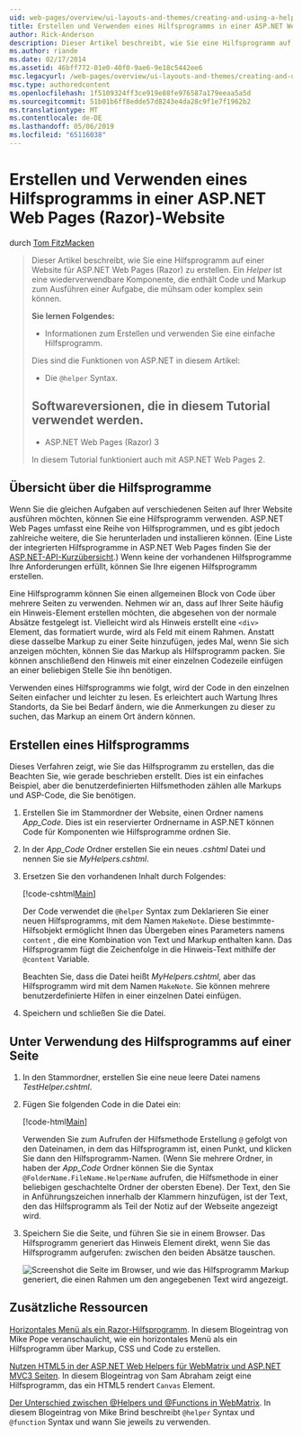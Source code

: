 ```yaml
---
uid: web-pages/overview/ui-layouts-and-themes/creating-and-using-a-helper-in-an-aspnet-web-pages-site
title: Erstellen und Verwenden eines Hilfsprogramms in einer ASP.NET Web Pages (Razor) Standort | Microsoft-Dokumentation
author: Rick-Anderson
description: Dieser Artikel beschreibt, wie Sie eine Hilfsprogramm auf einer Website für ASP.NET Web Pages (Razor) zu erstellen. Ein Hilfsprogramm ist eine wiederverwendbare Komponente, die Code und Markup Perf enthält...
ms.author: riande
ms.date: 02/17/2014
ms.assetid: 46bff772-01e0-40f0-9ae6-9e18c5442ee6
msc.legacyurl: /web-pages/overview/ui-layouts-and-themes/creating-and-using-a-helper-in-an-aspnet-web-pages-site
msc.type: authoredcontent
ms.openlocfilehash: 1f5109324ff3ce919e88fe976587a179eeaa5a5d
ms.sourcegitcommit: 51b01b6ff8edde57d8243e4da28c9f1e7f1962b2
ms.translationtype: MT
ms.contentlocale: de-DE
ms.lasthandoff: 05/06/2019
ms.locfileid: "65116038"
---
```

# <a name="creating-and-using-a-helper-in-an-aspnet-web-pages-razor-site"></a>Erstellen und Verwenden eines Hilfsprogramms in einer ASP.NET Web Pages (Razor)-Website

durch [Tom FitzMacken](https://github.com/tfitzmac)

> Dieser Artikel beschreibt, wie Sie eine Hilfsprogramm auf einer Website für ASP.NET Web Pages (Razor) zu erstellen. Ein *Helper* ist eine wiederverwendbare Komponente, die enthält Code und Markup zum Ausführen einer Aufgabe, die mühsam oder komplex sein können.
> 
> **Sie lernen Folgendes:** 
> 
> - Informationen zum Erstellen und verwenden Sie eine einfache Hilfsprogramm.
> 
> Dies sind die Funktionen von ASP.NET in diesem Artikel:
> 
> - Die `@helper` Syntax.
>   
> 
> ## <a name="software-versions-used-in-the-tutorial"></a>Softwareversionen, die in diesem Tutorial verwendet werden.
> 
> 
> - ASP.NET Web Pages (Razor) 3
>   
> 
> In diesem Tutorial funktioniert auch mit ASP.NET Web Pages 2.

## <a name="overview-of-helpers"></a>Übersicht über die Hilfsprogramme

Wenn Sie die gleichen Aufgaben auf verschiedenen Seiten auf Ihrer Website ausführen möchten, können Sie eine Hilfsprogramm verwenden. ASP.NET Web Pages umfasst eine Reihe von Hilfsprogrammen, und es gibt jedoch zahlreiche weitere, die Sie herunterladen und installieren können. (Eine Liste der integrierten Hilfsprogramme in ASP.NET Web Pages finden Sie der [ASP.NET-API-Kurzübersicht](https://go.microsoft.com/fwlink/?LinkId=202907).) Wenn keine der vorhandenen Hilfsprogramme Ihre Anforderungen erfüllt, können Sie Ihre eigenen Hilfsprogramm erstellen.

Eine Hilfsprogramm können Sie einen allgemeinen Block von Code über mehrere Seiten zu verwenden. Nehmen wir an, dass auf Ihrer Seite häufig ein Hinweis-Element erstellen möchten, die abgesehen von der normale Absätze festgelegt ist. Vielleicht wird als Hinweis erstellt eine `<div>` Element, das formatiert wurde, wird als Feld mit einem Rahmen. Anstatt diese dasselbe Markup zu einer Seite hinzufügen, jedes Mal, wenn Sie sich anzeigen möchten, können Sie das Markup als Hilfsprogramm packen. Sie können anschließend den Hinweis mit einer einzelnen Codezeile einfügen an einer beliebigen Stelle Sie ihn benötigen.

Verwenden eines Hilfsprogramms wie folgt, wird der Code in den einzelnen Seiten einfacher und leichter zu lesen. Es erleichtert auch Wartung Ihres Standorts, da Sie bei Bedarf ändern, wie die Anmerkungen zu dieser zu suchen, das Markup an einem Ort ändern können.

## <a name="creating-a-helper"></a>Erstellen eines Hilfsprogramms

Dieses Verfahren zeigt, wie Sie das Hilfsprogramm zu erstellen, das die Beachten Sie, wie gerade beschrieben erstellt. Dies ist ein einfaches Beispiel, aber die benutzerdefinierten Hilfsmethoden zählen alle Markups und ASP-Code, die Sie benötigen.

1. Erstellen Sie im Stammordner der Website, einen Ordner namens *App\_Code*. Dies ist ein reservierter Ordnername in ASP.NET können Code für Komponenten wie Hilfsprogramme ordnen Sie.
2. In der *App\_Code* Ordner erstellen Sie ein neues *.cshtml* Datei und nennen Sie sie *MyHelpers.cshtml*.
3. Ersetzen Sie den vorhandenen Inhalt durch Folgendes:

    [!code-cshtml[Main](creating-and-using-a-helper-in-an-aspnet-web-pages-site/samples/sample1.cshtml)]

    Der Code verwendet die `@helper` Syntax zum Deklarieren Sie einer neuen Hilfsprogramms, mit dem Namen `MakeNote`. Diese bestimmte-Hilfsobjekt ermöglicht Ihnen das Übergeben eines Parameters namens `content` , die eine Kombination von Text und Markup enthalten kann. Das Hilfsprogramm fügt die Zeichenfolge in die Hinweis-Text mithilfe der `@content` Variable.

    Beachten Sie, dass die Datei heißt *MyHelpers.cshtml*, aber das Hilfsprogramm wird mit dem Namen `MakeNote`. Sie können mehrere benutzerdefinierte Hilfen in einer einzelnen Datei einfügen.
4. Speichern und schließen Sie die Datei.

## <a name="using-the-helper-in-a-page"></a>Unter Verwendung des Hilfsprogramms auf einer Seite

1. In den Stammordner, erstellen Sie eine neue leere Datei namens *TestHelper.cshtml*.
2. Fügen Sie folgenden Code in die Datei ein:

    [!code-html[Main](creating-and-using-a-helper-in-an-aspnet-web-pages-site/samples/sample2.html)]

    Verwenden Sie zum Aufrufen der Hilfsmethode Erstellung `@` gefolgt von den Dateinamen, in dem das Hilfsprogramm ist, einen Punkt, und klicken Sie dann den Hilfsprogramm-Namen. (Wenn Sie mehrere Ordner, in haben der *App\_Code* Ordner können Sie die Syntax `@FolderName.FileName.HelperName` aufrufen, die Hilfsmethode in einer beliebigen geschachtelte Ordner der obersten Ebene). Der Text, den Sie in Anführungszeichen innerhalb der Klammern hinzufügen, ist der Text, den das Hilfsprogramm als Teil der Notiz auf der Webseite angezeigt wird.
3. Speichern Sie die Seite, und führen Sie sie in einem Browser. Das Hilfsprogramm generiert das Hinweis Element direkt, wenn Sie das Hilfsprogramm aufgerufen: zwischen den beiden Absätze tauschen.

    ![Screenshot die Seite im Browser, und wie das Hilfsprogramm Markup generiert, die einen Rahmen um den angegebenen Text wird angezeigt.](creating-and-using-a-helper-in-an-aspnet-web-pages-site/_static/image1.jpg)

## <a name="additional-resources"></a>Zusätzliche Ressourcen

[Horizontales Menü als ein Razor-Hilfsprogramm](http://mikepope.com/blog/DisplayBlog.aspx?permalink=2341). In diesem Blogeintrag von Mike Pope veranschaulicht, wie ein horizontales Menü als ein Hilfsprogramm über Markup, CSS und Code zu erstellen.

[Nutzen HTML5 in der ASP.NET Web Helpers für WebMatrix und ASP.NET MVC3 Seiten](http://geekswithblogs.net/wildturtle/archive/2010/11/08/html5-in-asp.net-web-pages-helpers-for-webmatrix-and_aspnet_mvc3.aspx). In diesem Blogeintrag von Sam Abraham zeigt eine Hilfsprogramm, das ein HTML5 rendert `Canvas` Element.

[Der Unterschied zwischen @Helpers und @Functions in WebMatrix](http://www.mikesdotnetting.com/Article/173/The-Difference-Between-@Helpers-and-@Functions-In-WebMatrix). In diesem Blogeintrag von Mike Brind beschreibt `@helper` Syntax und `@function` Syntax und wann Sie jeweils zu verwenden.
